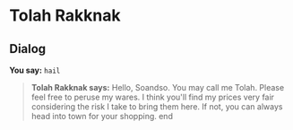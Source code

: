 # Tolah Rakknak
## Dialog

**You say:** `hail`



>**Tolah Rakknak says:** Hello, Soandso.  You may call me Tolah. Please feel free to peruse my wares. I think you'll find my prices very fair considering the risk I take to bring them here. If not, you can always head into town for your shopping.
end
